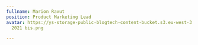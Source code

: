 ```yaml
---
fullname: Marion Ravut
position: Product Marketing Lead
avatar: https://ys-storage-public-blogtech-content-bucket.s3.eu-west-3.amazonaws.com/MR
  2021 bis.png

---
```

